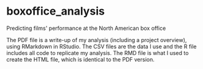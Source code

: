 # boxoffice_analysis
Predicting films' performance at the North American box office

The PDF file is a write-up of my analysis (including a project overview), using RMarkdown in RStudio. The CSV files are the data I use and the R file includes all code to replicate my analysis. The RMD file is what I used to create the HTML file, which is identical to the PDF version.
